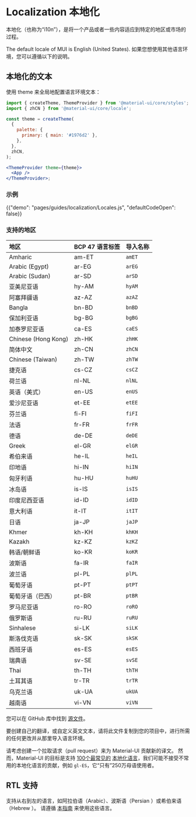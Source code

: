 # Localization 本地化

<p class="description">本地化（也称为“i10n”），是将一个产品或者一些内容适应到特定的地区或市场的过程。</p>

The default locale of MUI is English (United States). 如果您想使用其他语言环境，您可以遵循以下的说明。

## 本地化的文本

使用 theme 来全局地配置语言环境文本：

```jsx
import { createTheme, ThemeProvider } from '@material-ui/core/styles';
import { zhCN } from '@material-ui/core/locale';

const theme = createTheme(
  {
    palette: {
      primary: { main: '#1976d2' },
    },
  },
  zhCN,
);

<ThemeProvider theme={theme}>
  <App />
</ThemeProvider>;
```

### 示例

{{"demo": "pages/guides/localization/Locales.js", "defaultCodeOpen": false}}

### 支持的地区

| 地区                  | BCP 47 语言标签 | 导入名称   |
|:------------------- |:----------- |:------ |
| Amharic             | am-ET       | `amET` |
| Arabic (Egypt)      | ar-EG       | `arEG` |
| Arabic (Sudan)      | ar-SD       | `arSD` |
| 亚美尼亚语               | hy-AM       | `hyAM` |
| 阿塞拜疆语               | az-AZ       | `azAZ` |
| Bangla              | bn-BD       | `bnBD` |
| 保加利亚语               | bg-BG       | `bgBG` |
| 加泰罗尼亚语              | ca-ES       | `caES` |
| Chinese (Hong Kong) | zh-HK       | `zhHK` |
| 简体中文                | zh-CN       | `zhCN` |
| Chinese (Taiwan)    | zh-TW       | `zhTW` |
| 捷克语                 | cs-CZ       | `csCZ` |
| 荷兰语                 | nl-NL       | `nlNL` |
| 英语（美式）              | en-US       | `enUS` |
| 爱沙尼亚语               | et-EE       | `etEE` |
| 芬兰语                 | fi-FI       | `fiFI` |
| 法语                  | fr-FR       | `frFR` |
| 德语                  | de-DE       | `deDE` |
| Greek               | el-GR       | `elGR` |
| 希伯来语                | he-IL       | `heIL` |
| 印地语                 | hi-IN       | `hiIN` |
| 匈牙利语                | hu-HU       | `huHU` |
| 冰岛语                 | is-IS       | `isIS` |
| 印度尼西亚语              | id-ID       | `idID` |
| 意大利语                | it-IT       | `itIT` |
| 日语                  | ja-JP       | `jaJP` |
| Khmer               | kh-KH       | `khKH` |
| Kazakh              | kz-KZ       | `kzKZ` |
| 韩语/朝鲜语              | ko-KR       | `koKR` |
| 波斯语                 | fa-IR       | `faIR` |
| 波兰语                 | pl-PL       | `plPL` |
| 葡萄牙语                | pt-PT       | `ptPT` |
| 葡萄牙语（巴西）            | pt-BR       | `ptBR` |
| 罗马尼亚语               | ro-RO       | `roRO` |
| 俄罗斯语                | ru-RU       | `ruRU` |
| Sinhalese           | si-LK       | `siLK` |
| 斯洛伐克语               | sk-SK       | `skSK` |
| 西班牙语                | es-ES       | `esES` |
| 瑞典语                 | sv-SE       | `svSE` |
| Thai                | th-TH       | `thTH` |
| 土耳其语                | tr-TR       | `trTR` |
| 乌克兰语                | uk-UA       | `ukUA` |
| 越南语                 | vi-VN       | `viVN` |

<!-- #default-branch-switch -->

您可以在 GitHub 库中找到 [源文件](https://github.com/mui-org/material-ui/blob/master/packages/mui-material/src/locale/index.ts)。

要创建自己的翻译，或自定义英文文本，请将此文件复制到您的项目中，进行所需的任何更改并从那里导入语言环境。

请考虑创建一个拉取请求（pull request）来为 Material-UI 贡献新的译文。 然而，Material-UI 的目标是支持 [100个最常见的](https://en.wikipedia.org/wiki/List_of_languages_by_number_of_native_speakers) [本地化语言](https://www.ethnologue.com/guides/ethnologue200)，我们可能不接受不常用的本地化语言的贡献，例如 `gl-ES`，它“只有”250万母语使用者。

## RTL 支持

支持从右到左的语言，如阿拉伯语（Arabic）、波斯语（Persian ）或希伯来语（Hebrew ）。 请遵循 [本指南](/guides/right-to-left/) 来使用这些语言。
